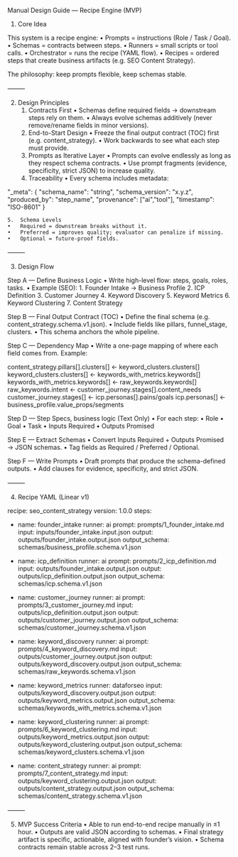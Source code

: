Manual Design Guide — Recipe Engine (MVP)

1. Core Idea

This system is a recipe engine:
	•	Prompts = instructions (Role / Task / Goal).
	•	Schemas = contracts between steps.
	•	Runners = small scripts or tool calls.
	•	Orchestrator = runs the recipe (YAML flow).
	•	Recipes = ordered steps that create business artifacts (e.g. SEO Content Strategy).

The philosophy: keep prompts flexible, keep schemas stable.

⸻

2. Design Principles
	1.	Contracts First
	•	Schemas define required fields → downstream steps rely on them.
	•	Always evolve schemas additively (never remove/rename fields in minor versions).
	2.	End-to-Start Design
	•	Freeze the final output contract (TOC) first (e.g. content_strategy).
	•	Work backwards to see what each step must provide.
	3.	Prompts as Iterative Layer
	•	Prompts can evolve endlessly as long as they respect schema contracts.
	•	Use prompt fragments (evidence, specificity, strict JSON) to increase quality.
	4.	Traceability
	•	Every schema includes metadata:

"_meta": {
  "schema_name": "string",
  "schema_version": "x.y.z",
  "produced_by": "step_name",
  "provenance": ["ai","tool"],
  "timestamp": "ISO-8601"
}


	5.	Schema Levels
	•	Required = downstream breaks without it.
	•	Preferred = improves quality; evaluator can penalize if missing.
	•	Optional = future-proof fields.

⸻

3. Design Flow

Step A — Define Business Logic
	•	Write high-level flow: steps, goals, roles, tasks.
	•	Example (SEO):
	1.	Founder Intake → Business Profile
	2.	ICP Definition
	3.	Customer Journey
	4.	Keyword Discovery
	5.	Keyword Metrics
	6.	Keyword Clustering
	7.	Content Strategy

Step B — Final Output Contract (TOC)
	•	Define the final schema (e.g. content_strategy.schema.v1.json).
	•	Include fields like pillars, funnel_stage, clusters.
	•	This schema anchors the whole pipeline.

Step C — Dependency Map
	•	Write a one-page mapping of where each field comes from. Example:

content_strategy.pillars[].clusters[] ← keyword_clusters.clusters[]
keyword_clusters.clusters[]           ← keywords_with_metrics.keywords[]
keywords_with_metrics.keywords[]      ← raw_keywords.keywords[]
raw_keywords.intent                   ← customer_journey.stages[].content_needs
customer_journey.stages[]             ← icp.personas[].pains/goals
icp.personas[]                        ← business_profile.value_props/segments



Step D — Step Specs, business logic (Text Only)
	•	For each step:
	•	Role
	•	Goal
	•	Task
	•	Inputs Required
	•	Outputs Promised

Step E — Extract Schemas
	•	Convert Inputs Required + Outputs Promised → JSON schemas.
	•	Tag fields as Required / Preferred / Optional.

Step F — Write Prompts
	•	Draft prompts that produce the schema-defined outputs.
	•	Add clauses for evidence, specificity, and strict JSON.

⸻

4. Recipe YAML (Linear v1)

recipe: seo_content_strategy
version: 1.0.0
steps:
  - name: founder_intake
    runner: ai
    prompt: prompts/1_founder_intake.md
    input: inputs/founder_intake.input.json
    output: outputs/founder_intake.output.json
    output_schema: schemas/business_profile.schema.v1.json

  - name: icp_definition
    runner: ai
    prompt: prompts/2_icp_definition.md
    input: outputs/founder_intake.output.json
    output: outputs/icp_definition.output.json
    output_schema: schemas/icp.schema.v1.json

  - name: customer_journey
    runner: ai
    prompt: prompts/3_customer_journey.md
    input: outputs/icp_definition.output.json
    output: outputs/customer_journey.output.json
    output_schema: schemas/customer_journey.schema.v1.json

  - name: keyword_discovery
    runner: ai
    prompt: prompts/4_keyword_discovery.md
    input: outputs/customer_journey.output.json
    output: outputs/keyword_discovery.output.json
    output_schema: schemas/raw_keywords.schema.v1.json

  - name: keyword_metrics
    runner: dataforseo
    input: outputs/keyword_discovery.output.json
    output: outputs/keyword_metrics.output.json
    output_schema: schemas/keywords_with_metrics.schema.v1.json

  - name: keyword_clustering
    runner: ai
    prompt: prompts/6_keyword_clustering.md
    input: outputs/keyword_metrics.output.json
    output: outputs/keyword_clustering.output.json
    output_schema: schemas/keyword_clusters.schema.v1.json

  - name: content_strategy
    runner: ai
    prompt: prompts/7_content_strategy.md
    input: outputs/keyword_clustering.output.json
    output: outputs/content_strategy.output.json
    output_schema: schemas/content_strategy.schema.v1.json


⸻

5. MVP Success Criteria
	•	Able to run end-to-end recipe manually in ≤1 hour.
	•	Outputs are valid JSON according to schemas.
	•	Final strategy artifact is specific, actionable, aligned with founder’s vision.
	•	Schema contracts remain stable across 2–3 test runs.

